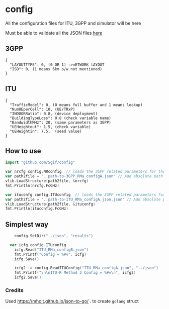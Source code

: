 # config
All the configuration files for ITU, 3GPP and simulator will be here

Must be able to validate all the JSON files [here](https://jsonlint.com/) 


## 3GPP
```
{
  "LAYOUTTYPE": 0, (0 OR 1) ->nETWORK lAYOUT
  "ISD": 0, (1 means 6km o/w not mentioned)
}
```


## ITU
```
{
  "TrafficModel": 0, (0 means full buffer and 1 means lookup)
  "NumUEperCell": 10, (UE/TRxP)
  "INDOORRatio": 0.8, (device deployment)
  "BuildingTypeLoss": 0.8 (check variable name)
  "BandwidthMHz": 20, (same parameters as 3GPP)
  "UEHeightout": 1.5, (check variable)
  "UEHeightin": 7.5,  (seed value)
}
```

## How to use 

``` go
import "github.com/5gif/config"
```

``` go
var nrcfg config.NRconfig  // loads the 3GPP related parameters for the RURAL Evaluation Config. A (of ITU-R/WP5D)
var path2file = "..path-to-3GPP_RMa_configA.json" // Add absolute path to the json file
vlib.LoadStructure(path2file, &nrcfg)
fmt.Println(nrcfg.FcGHz)

var ituconfg config.ITUconfig  // loads the 3GPP related parameters for the RURAL Evaluation Config. A (of ITU-R/WP5D)
var path2file = "..path-to-ITU_RMa_configA.json.json" // Add absolute path to the json file
vlib.LoadStructure(path2file, &ituconfg)
fmt.Println(ituconfig.FcGHz)

```


## Simplest way
``` go
	config.SetDir("../json", "results")

  var icfg config.ITUconfig
	icfg.Read("ITU_RMa_configB.json")
	fmt.Printf("Config = %#v", icfg)
	icfg.Save()

	icfg2 := config.ReadITUConfig("ITU_RMa_configA.json", "../json")
	fmt.Printf("\n\nITU-R Method 2 Config = %#v\n", icfg2)
	icfg2.Save()
```

### Credits
Used https://mholt.github.io/json-to-go/ . to create `golang` struct

